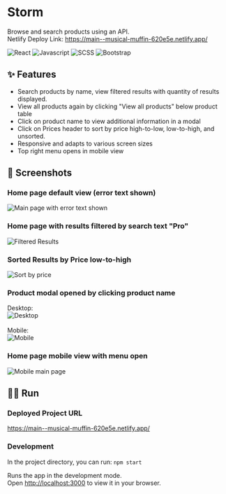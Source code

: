 # Storm
Browse and search products using an API. <br />
Netlify Deploy Link: https://main--musical-muffin-620e5e.netlify.app/

![React](https://img.shields.io/badge/-React-blue) ![Javascript](https://img.shields.io/badge/-Javascript-yellow) ![SCSS](https://img.shields.io/badge/-SCSS-ff69b4) ![Bootstrap](https://img.shields.io/badge/-Bootstrap-violet)

## ✨ Features
- Search products by name, view filtered results with quantity of results displayed.
- View all products again by clicking "View all products" below product table
- Click on product name to view additional information in a modal
- Click on Prices header to sort by price high-to-low, low-to-high, and unsorted.
- Responsive and adapts to various screen sizes
- Top right menu opens in mobile view


## 📸 Screenshots
### Home page default view (error text shown)
![Main page with error text shown](https://github.com/a-herscovich/Storm/assets/45631902/096d20c3-d157-4e48-9110-feb25b924afb)

### Home page with results filtered by search text "Pro"
![Filtered Results](https://github.com/a-herscovich/Storm/assets/45631902/b87d5fce-429f-4666-9530-61e126c9ea9e)

### Sorted Results by Price low-to-high
![Sort by price](https://github.com/a-herscovich/Storm/assets/45631902/ded20579-134c-4a50-b987-06b11af277ee)

### Product modal opened by clicking product name
Desktop: <br />
![Desktop](https://github.com/a-herscovich/Storm/assets/45631902/8b353050-3bb7-4aed-99e9-5825da13b142) <br /><br />
Mobile: <br />
![Mobile](https://github.com/a-herscovich/Storm/assets/45631902/c0aee919-47c1-4f01-95d3-f061dbb22ea8)

### Home page mobile view with menu open
![Mobile main page](https://github.com/a-herscovich/Storm/assets/45631902/0ac5cdcd-c879-4eb7-bd60-6ded76a0ed27)

## 🏃‍♂️ Run
### Deployed Project URL
https://main--musical-muffin-620e5e.netlify.app/
### Development
In the project directory, you can run:
`npm start`

Runs the app in the development mode.\
Open [http://localhost:3000](http://localhost:3000) to view it in your browser.
